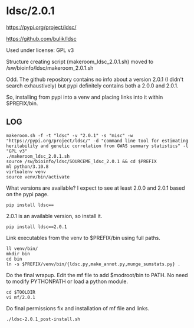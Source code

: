 ldsc/2.0.1
==========

<https://pypi.org/project/ldsc/>

<https://github.com/bulik/ldsc>

Used under license:
GPL v3


Structure creating script (makeroom_ldsc_2.0.1.sh) moved to /sw/bioinfo/ldsc/makeroom_2.0.1.sh

Odd. The github repository contains no info about a version 2.0.1 (I didn't search exhaustively) but pypi definitely contains both a 2.0.0 and 2.0.1.

So, installing from pypi into a venv and placing links into it within $PREFIX/bin.

LOG
---

    makeroom.sh -f -t "ldsc" -v "2.0.1" -s "misc" -w "https://pypi.org/project/ldsc/" -d "command line tool for estimating heritability and genetic correlation from GWAS summary statistics" -l "GPL v3"
    ./makeroom_ldsc_2.0.1.sh 
    source /sw/bioinfo/ldsc/SOURCEME_ldsc_2.0.1 && cd $PREFIX
    ml python/3.10.8
    virtualenv venv
    source venv/bin/activate

What versions are available? I expect to see at least 2.0.0 and 2.0.1 based on the pypi page.

    pip install ldsc==

2.0.1 is an available version, so install it.

    pip install ldsc==2.0.1

Link executables from the venv to $PREFIX/bin using full paths.

    ll venv/bin/
    mkdir bin
    cd bin
    ln -s $PREFIX/venv/bin/{ldsc.py,make_annot.py,munge_sumstats.py} .

Do the final wrapup. Edit the mf file to add $modroot/bin to PATH. No need to modify PYTHONPATH or load a python module.

    cd $TOOLDIR
    vi mf/2.0.1

Do final permissions fix and installation of mf file and links.

    ./ldsc-2.0.1_post-install.sh

